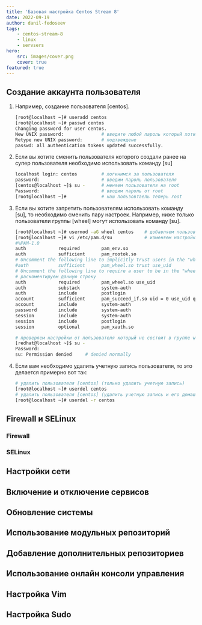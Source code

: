 ```yaml
---
title: 'Базовая настройка Centos Stream 8'
date: 2022-09-19
author: danil-fedoseev
tags:
    - centos-stream-8
    - linux
    - servsers
hero:
    src: images/cover.png
    cover: true
featured: true
---
```


## Создание аккаунта пользователя

1. Например, создание пользователя \[centos\].
    ```bash
    [root@localhost ~]# useradd centos
    [root@localhost ~]# passwd centos
    Changing password for user centos.
    New UNIX password:              # введите любой пароль который хотите установить
    Retype new UNIX password:       # подтвеждене
    passwd: all authentication tokens updated successfully.
    ```
2. Если вы хотите сменить пользователя которого создали ранее на супер пользователя необходимо использовать команду \[su\]
    ```bash
    localhost login: centos         # логинимся за пользователя
    password:                       # вводим пароль пользователя
    [centos@localhost ~]$ su -      # меняем пользователя на root
    Password:                       # вводим пароль от root
    [root@localhost ~]#             # наш пользовтаель теперь root
    ```

3. Если вы хотите запретить пользователям использовать команду \[su\], то необходимо сменить пару настроек. Например, ниже только пользователи группы \[wheel\] могут использовать команду \[su\].
    ```bash
    [root@localhost ~]# usermod -aG wheel centos    # добавляем пользователя centos в группу wheel
    [root@localhost ~]# vi /etc/pam.d/su            # изменяем настройки su
    #%PAM-1.0
    auth            required        pam_env.so
    auth            sufficient      pam_rootok.so
    # Uncomment the following line to implicitly trust users in the "wheel" group.
    #auth           sufficient      pam_wheel.so trust use_uid
    # Uncomment the following line to require a user to be in the "wheel" group.
    # раскоментируем данную строку
    auth            required        pam_wheel.so use_uid
    auth            substack        system-auth
    auth            include         postlogin
    account         sufficient      pam_succeed_if.so uid = 0 use_uid quiet
    account         include         system-auth
    password        include         system-auth
    session         include         system-auth
    session         include         postlogin
    session         optional        pam_xauth.so

    # проверяем настройки от пользователя который не состоит в группе wheel
    [redhat@localhost ~]$ su -
    Password:
    su: Permission denied     # denied normally
    ```
4. Если вам необходимо удалить учетную запись пользователя, то это делается примерно вот так:
    ```bash
    # удалить пользователя [centos] (только удалить учетную запись)
    [root@localhost ~]# userdel centos
    # удалить пользователя [centos] (удалить учетную запись и его домашнюю директорию)
    [root@localhost ~]# userdel -r centos
    ```

## Firewall и SELinux

### Firewall

### SELinux

## Настройки сети

## Включение и отключение сервисов

## Обновление системы

## Использование модульных репозиторий

## Добавление дополнительных репозиториев

## Использование онлайн консоли управления

## Настройка Vim

## Настройка Sudo
